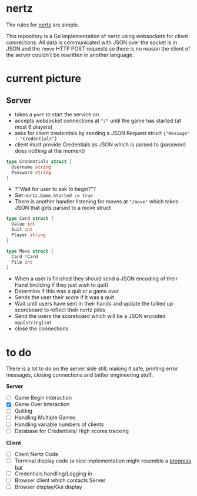 nertz
=====

The rules for [nertz](http://en.wikipedia.org/wiki/Nertz "Link to Wikipedia Description of the Game") are simple.  

This repository is a Go implementation of nertz using websockets for client connections. All data is communicated with JSON over the socket is in JSON and the `/move` HTTP POST requests so there is no reason the client of the server couldn't be rewritten in another language.

current picture
===============

Server
------
- takes a `port` to start the service on
- accepts websocket connections at `"/"` until the game has started (at most 6 players)
- asks for client credentials by sending a JSON Request struct `{"Message" : "Credentials"}`
- client must provide Credentials as JSON which is parsed to (password does nothing at the moment)  

```go  
type Credentials struct {  
  Username string
  Password string  
}
```

- ?"Wait for user to ask to begin?"?
- Set `nertz.Game.Started := true`
- There is another handler listening for moves at `"/move"` which takes JSON that gets parsed to a move struct

```go  
type Card struct {  
  Value int
  Suit int
  Player string 
}

type Move struct {  
  Card *Card
  Pile int 
}
```

- When a user is finished they should send a JSON encoding of their Hand (inclding if they just wish to quit)
- Determine if this was a quit or a game over
- Sends the user their score if it was a quit
- Wait until users have sent in their hands and update the tallied up scoreboard to reflect their nertz piles
- Send the users the scoreboard which will be a JSON encoded `map[string]int`
- close the connections



to do
=====

There is a lot to do on the server side still, making it safe, printing error messages, closing connections and better engineering stuff.

__Server__
- [ ] Game Begin Interaction  
- [x] Game Over Interaction  
- [ ] Quiting  
- [ ] Handling Multiple Games  
- [ ] Handling variable numbers of clients  
- [ ] Database for Credentials/ High scores tracking

__Client__
- [ ] Client Nertz Code
- [ ] Terminal display code (a nice implementation might resemble a [progress bar](http://www.darkcoding.net/software/pretty-command-line-console-output-on-unix-in-python-and-go-lang/ "A nice example of a GoLang progress bar")  
- [ ] Credentials handling/Logging in  
- [ ] Browser client which contacts Server
- [ ] Browser display/Gui display  
